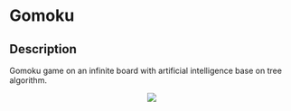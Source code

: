 # Gomoku
## Description
Gomoku game on an infinite board with artificial intelligence base on tree algorithm.

<p align="center">
  <image src="https://i.imgur.com/AlfFPPF.png">
</p>
